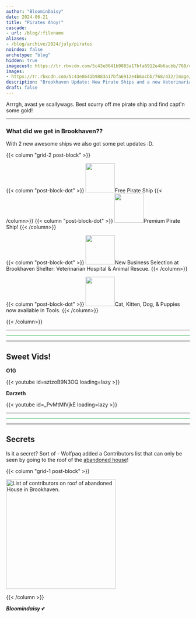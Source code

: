 ```yaml
---
author: "BloominDaisy"
date: 2024-06-21
title: "Pirates Ahoy!"
cascade:
- url: /blog/:filename
aliases:
- /blog/archive/2024/july/pirates
noindex: false
archetype: "blog"
hidden: true
imagecust: https://tr.rbxcdn.com/5c43e8641b9883a17bfa6912e4b6acbb/768/432/Image/Png
images:
- https://tr.rbxcdn.com/5c43e8641b9883a17bfa6912e4b6acbb/768/432/Image/Png
description: "Brookhaven Update: New Pirate Ships and a new Veterinarian Hospital & Animal Rescue."
draft: false
---
```


Arrrgh, avast ye scallywags. Best scurry off me pirate ship and find capt'n some gold!

---

### What did we get in Brookhaven??

With 2 new awesome ships we also got some pet updates :D. 

{{< column "grid-2 post-block" >}}

{{< column "post-block-dot" >}}
<img src="/images/blog/free-pirate-boat.png" loading="lazy" style="width: 80px; height: 80px;">Free Pirate Ship 
{{< /column>}}
{{< column "post-block-dot" >}}
<img src="/images/blog/premium-pirate-boat.png" loading="lazy" style="width: 80px; height: 80px;">Premium Pirate Ship! 
{{< /column>}}

{{< column "post-block-dot" >}}
<img src="/images/blog/shelter-animal-resuce-veternarian.png" loading="lazy" style="width: 80px; height: 80px;">New Business Selection at Brookhaven Shelter: Veterinarian Hospital & Animal Rescue. 
{{< /column>}}

{{< column "post-block-dot" >}}
<img src="/images/blog/pets-tools.png" loading="lazy" style="width: 80px; height: 80px;">Cat, Kitten, Dog, & Puppies now available in Tools. 
{{< /column>}}


{{< /column>}}

---

<hr style="background-color: #28b44c" size=8 class="post-block">

---

## Sweet Vids!

<div class="grid-2 post-vid-dot">

**O1G** <div class="grid-1">{{< youtube id=sztzoB9N3OQ loading=lazy >}}</div>


**Darzeth** <div class="grid-1">{{< youtube id=_PvMtMIVjkE loading=lazy >}}</div>
</div>

---

<hr style="background-color: #28b44c" size=8 class="post-block">

---

## Secrets

Is it a secret? Sort of - Wolfpaq added a Contributors list that can only be seen by going to the roof of the [abandoned house](/map/poi/abandoned-house/)!

{{< column "grid-1 post-block" >}}

<img src="/images/blog/abandoned-house-lightening-roof-secret.png" loading="lazy" style="width: auto; height: 300px;" alt="List of contributors on roof of abandoned House in Brookhaven.">

{{< /column >}}


_**Bloomindaisy**_ <span class="nowrap"><span class="emojify">💕</span>